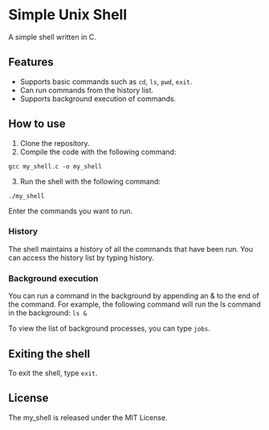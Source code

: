 # Simple Unix Shell
A simple shell written in C.

## Features

* Supports basic commands such as `cd`, `ls`, `pwd`, `exit`.
* Can run commands from the history list.
* Supports background execution of commands.

## How to use

1. Clone the repository.
2. Compile the code with the following command:

  `gcc my_shell.c -o my_shell`


3. Run the shell with the following command:

  `./my_shell`

Enter the commands you want to run.
### History
The shell maintains a history of all the commands that have been run. You can access the history list by typing history.

### Background execution
You can run a command in the background by appending an & to the end of the command. For example, the following command will run the ls command in the background:
  `ls &`

To view the list of background processes, you can type `jobs`.

## Exiting the shell

To exit the shell, type `exit`.

## License

The my_shell is released under the MIT License.

